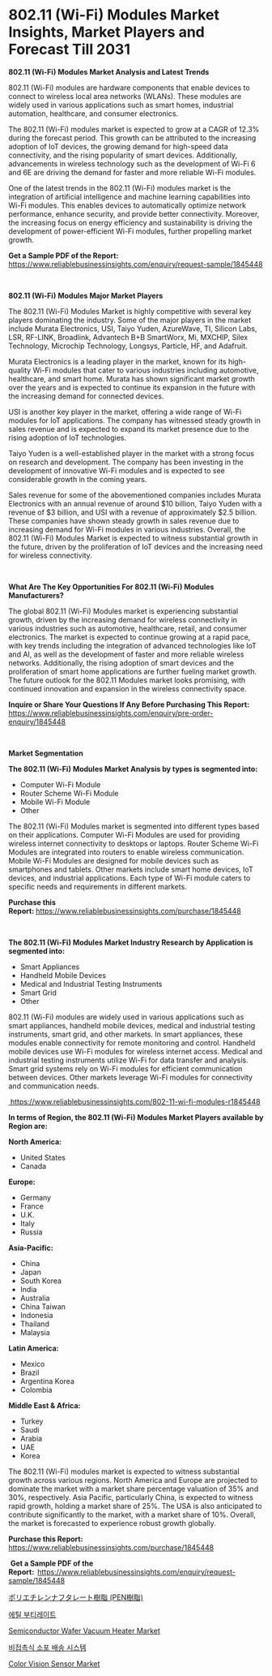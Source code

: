 <p><h1>802.11 (Wi-Fi) Modules Market Insights, Market Players and Forecast Till 2031</h1></p><p><strong>802.11 (Wi-Fi) Modules Market Analysis and Latest Trends</strong></p>
<p><p>802.11 (Wi-Fi) modules are hardware components that enable devices to connect to wireless local area networks (WLANs). These modules are widely used in various applications such as smart homes, industrial automation, healthcare, and consumer electronics.</p><p>The 802.11 (Wi-Fi) modules market is expected to grow at a CAGR of 12.3% during the forecast period. This growth can be attributed to the increasing adoption of IoT devices, the growing demand for high-speed data connectivity, and the rising popularity of smart devices. Additionally, advancements in wireless technology such as the development of Wi-Fi 6 and 6E are driving the demand for faster and more reliable Wi-Fi modules.</p><p>One of the latest trends in the 802.11 (Wi-Fi) modules market is the integration of artificial intelligence and machine learning capabilities into Wi-Fi modules. This enables devices to automatically optimize network performance, enhance security, and provide better connectivity. Moreover, the increasing focus on energy efficiency and sustainability is driving the development of power-efficient Wi-Fi modules, further propelling market growth.</p></p>
<p><strong>Get a Sample PDF of the Report:&nbsp;</strong> <a href="https://www.reliablebusinessinsights.com/enquiry/request-sample/1845448">https://www.reliablebusinessinsights.com/enquiry/request-sample/1845448</a></p>
<p>&nbsp;</p>
<p><strong>802.11 (Wi-Fi) Modules Major Market Players</strong></p>
<p><p>The 802.11 (Wi-Fi) Modules Market is highly competitive with several key players dominating the industry. Some of the major players in the market include Murata Electronics, USI, Taiyo Yuden, AzureWave, TI, Silicon Labs, LSR, RF-LINK, Broadlink, Advantech B+B SmartWorx, Mi, MXCHIP, Silex Technology, Microchip Technology, Longsys, Particle, HF, and Adafruit.</p><p>Murata Electronics is a leading player in the market, known for its high-quality Wi-Fi modules that cater to various industries including automotive, healthcare, and smart home. Murata has shown significant market growth over the years and is expected to continue its expansion in the future with the increasing demand for connected devices.</p><p>USI is another key player in the market, offering a wide range of Wi-Fi modules for IoT applications. The company has witnessed steady growth in sales revenue and is expected to expand its market presence due to the rising adoption of IoT technologies.</p><p>Taiyo Yuden is a well-established player in the market with a strong focus on research and development. The company has been investing in the development of innovative Wi-Fi modules and is expected to see considerable growth in the coming years.</p><p>Sales revenue for some of the abovementioned companies includes Murata Electronics with an annual revenue of around $10 billion, Taiyo Yuden with a revenue of $3 billion, and USI with a revenue of approximately $2.5 billion. These companies have shown steady growth in sales revenue due to increasing demand for Wi-Fi modules in various industries. Overall, the 802.11 (Wi-Fi) Modules Market is expected to witness substantial growth in the future, driven by the proliferation of IoT devices and the increasing need for wireless connectivity.</p></p>
<p>&nbsp;</p>
<p><strong>What Are The Key Opportunities For 802.11 (Wi-Fi) Modules Manufacturers?</strong></p>
<p><p>The global 802.11 (Wi-Fi) Modules market is experiencing substantial growth, driven by the increasing demand for wireless connectivity in various industries such as automotive, healthcare, retail, and consumer electronics. The market is expected to continue growing at a rapid pace, with key trends including the integration of advanced technologies like IoT and AI, as well as the development of faster and more reliable wireless networks. Additionally, the rising adoption of smart devices and the proliferation of smart home applications are further fueling market growth. The future outlook for the 802.11 Modules market looks promising, with continued innovation and expansion in the wireless connectivity space.</p></p>
<p><strong>Inquire or Share Your Questions If Any Before Purchasing This Report:</strong> <a href="https://www.reliablebusinessinsights.com/enquiry/pre-order-enquiry/1845448">https://www.reliablebusinessinsights.com/enquiry/pre-order-enquiry/1845448</a></p>
<p>&nbsp;</p>
<p><strong>Market Segmentation</strong></p>
<p><strong>The 802.11 (Wi-Fi) Modules Market Analysis by types is segmented into:</strong></p>
<p><ul><li>Computer Wi-Fi Module</li><li>Router Scheme Wi-Fi Module</li><li>Mobile Wi-Fi Module</li><li>Other</li></ul></p>
<p><p>The 802.11 (Wi-Fi) Modules market is segmented into different types based on their applications. Computer Wi-Fi Modules are used for providing wireless internet connectivity to desktops or laptops. Router Scheme Wi-Fi Modules are integrated into routers to enable wireless communication. Mobile Wi-Fi Modules are designed for mobile devices such as smartphones and tablets. Other markets include smart home devices, IoT devices, and industrial applications. Each type of Wi-Fi module caters to specific needs and requirements in different markets.</p></p>
<p><strong>Purchase this Report:&nbsp;</strong><a href="https://www.reliablebusinessinsights.com/purchase/1845448">https://www.reliablebusinessinsights.com/purchase/1845448</a></p>
<p>&nbsp;</p>
<p><strong>The 802.11 (Wi-Fi) Modules Market Industry Research by Application is segmented into:</strong></p>
<p><ul><li>Smart Appliances</li><li>Handheld Mobile Devices</li><li>Medical and Industrial Testing Instruments</li><li>Smart Grid</li><li>Other</li></ul></p>
<p><p>802.11 (Wi-Fi) modules are widely used in various applications such as smart appliances, handheld mobile devices, medical and industrial testing instruments, smart grid, and other markets. In smart appliances, these modules enable connectivity for remote monitoring and control. Handheld mobile devices use Wi-Fi modules for wireless internet access. Medical and industrial testing instruments utilize Wi-Fi for data transfer and analysis. Smart grid systems rely on Wi-Fi modules for efficient communication between devices. Other markets leverage Wi-Fi modules for connectivity and communication needs.</p></p>
<p><a href="https://www.reliablebusinessinsights.com/802-11-wi-fi-modules-r1845448">&nbsp;https://www.reliablebusinessinsights.com/802-11-wi-fi-modules-r1845448</a></p>
<p><strong>In terms of Region, the 802.11 (Wi-Fi) Modules Market Players available by Region are:</strong></p>
<p>
    <p> <strong> North America: </strong>
        <ul>
            <li>United States</li>
            <li>Canada</li>
        </ul>
        </p> 
    <p> <strong> Europe: </strong>
        <ul>
            <li>Germany</li>
            <li>France</li>
            <li>U.K.</li>
            <li>Italy</li>
            <li>Russia</li>
        </ul>
        </p> 
    <p> <strong> Asia-Pacific: </strong>
        <ul>
            <li>China</li>
            <li>Japan</li>
            <li>South Korea</li>
            <li>India</li>
            <li>Australia</li>
            <li>China Taiwan</li>
            <li>Indonesia</li>
            <li>Thailand</li>
            <li>Malaysia</li>
        </ul>
        </p> 
    <p> <strong> Latin America: </strong>
        <ul>
            <li>Mexico</li>
            <li>Brazil</li>
            <li>Argentina Korea</li>
            <li>Colombia</li>
        </ul>
        </p> 
    <p> <strong> Middle East & Africa: </strong>
        <ul>
            <li>Turkey</li>
            <li>Saudi</li>
            <li>Arabia</li>
            <li>UAE</li>
            <li>Korea</li>
        </ul>
    </p>
    </p>
<p><p>The 802.11 (Wi-Fi) modules market is expected to witness substantial growth across various regions. North America and Europe are projected to dominate the market with a market share percentage valuation of 35% and 30%, respectively. Asia Pacific, particularly China, is expected to witness rapid growth, holding a market share of 25%. The USA is also anticipated to contribute significantly to the market, with a market share of 10%. Overall, the market is forecasted to experience robust growth globally.</p></p>
<p><strong>Purchase this Report: </strong><a href="https://www.reliablebusinessinsights.com/purchase/1845448">https://www.reliablebusinessinsights.com/purchase/1845448</a></p>
<p>&nbsp;<strong>Get a Sample PDF of the Report:&nbsp;&nbsp;</strong><a href="https://www.reliablebusinessinsights.com/enquiry/request-sample/1845448">https://www.reliablebusinessinsights.com/enquiry/request-sample/1845448</a></p>
<p><strong></strong></p>
<p><p><a href="https://github.com/LizaHeller2023/Market-Research-Report-List-1/blob/main/2483687148634.md">ポリエチレンナフタレート樹脂 (PEN樹脂)</a></p><p><a href="https://github.com/nigaleamar09/Market-Research-Report-List-1/blob/main/7695555158036.md">에틸 부티레이트</a></p><p><a href="https://github.com/Krish2023na/Market-Research-Report-List-5/blob/main/semiconductor-wafer-vacuum-heater-market.md">Semiconductor Wafer Vacuum Heater Market</a></p><p><a href="https://github.com/ahmadrevanz10/Market-Research-Report-List-1/blob/main/2738468158035.md">비접촉식 소포 배송 시스템</a></p><p><a href="https://github.com/bmorecock/Market-Research-Report-List-4/blob/main/color-vision-sensor-market.md">Color Vision Sensor Market</a></p></p>